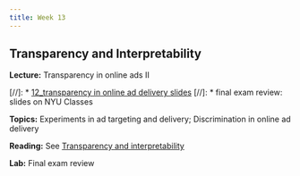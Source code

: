 ```yaml
---
title: Week 13
---
```


## Transparency and Interpretability

**Lecture:** Transparency in online ads II

[//]: * [12_transparency in online ad delivery slides](../../../assets/12_Transparency_Ads.pdf)
[//]: * final exam review: slides on NYU Classes

**Topics:** Experiments in ad targeting and delivery; Discrimination in online ad delivery

**Reading:** See [Transparency and interpretability](../../../assets/transparency_reader.pdf)

**Lab:** Final exam review
